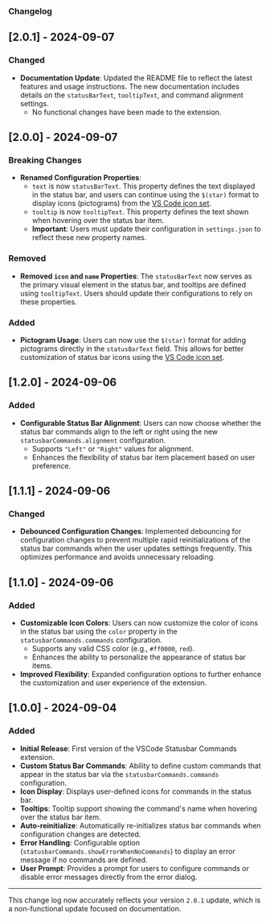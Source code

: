 ### Changelog

## [2.0.1] - 2024-09-07

### Changed

- **Documentation Update**: Updated the README file to reflect the latest features and usage instructions. The new documentation includes details on the `statusBarText`, `tooltipText`, and command alignment settings.
  - No functional changes have been made to the extension.

## [2.0.0] - 2024-09-07

### Breaking Changes

- **Renamed Configuration Properties**:
  - `text` is now `statusBarText`. This property defines the text displayed in the status bar, and users can continue using the `$(star)` format to display icons (pictograms) from the [VS Code icon set](https://code.visualstudio.com/api/references/icons-in-labels#icon-listing).
  - `tooltip` is now `tooltipText`. This property defines the text shown when hovering over the status bar item.
  - **Important**: Users must update their configuration in `settings.json` to reflect these new property names.

### Removed

- **Removed `icon` and `name` Properties**: The `statusBarText` now serves as the primary visual element in the status bar, and tooltips are defined using `tooltipText`. Users should update their configurations to rely on these properties.

### Added

- **Pictogram Usage**: Users can now use the `$(star)` format for adding pictograms directly in the `statusBarText` field. This allows for better customization of status bar icons using the [VS Code icon set](https://code.visualstudio.com/api/references/icons-in-labels#icon-listing).

## [1.2.0] - 2024-09-06

### Added

- **Configurable Status Bar Alignment**: Users can now choose whether the status bar commands align to the left or right using the new `statusbarCommands.alignment` configuration.
  - Supports `"Left"` or `"Right"` values for alignment.
  - Enhances the flexibility of status bar item placement based on user preference.

## [1.1.1] - 2024-09-06

### Changed

- **Debounced Configuration Changes**: Implemented debouncing for configuration changes to prevent multiple rapid reinitializations of the status bar commands when the user updates settings frequently. This optimizes performance and avoids unnecessary reloading.

## [1.1.0] - 2024-09-06

### Added

- **Customizable Icon Colors**: Users can now customize the color of icons in the status bar using the `color` property in the `statusbarCommands.commands` configuration.
  - Supports any valid CSS color (e.g., `#ff0000`, `red`).
  - Enhances the ability to personalize the appearance of status bar items.
- **Improved Flexibility**: Expanded configuration options to further enhance the customization and user experience of the extension.

## [1.0.0] - 2024-09-04

### Added

- **Initial Release**: First version of the VSCode Statusbar Commands extension.
- **Custom Status Bar Commands**: Ability to define custom commands that appear in the status bar via the `statusbarCommands.commands` configuration.
- **Icon Display**: Displays user-defined icons for commands in the status bar.
- **Tooltips**: Tooltip support showing the command's name when hovering over the status bar item.
- **Auto-reinitialize**: Automatically re-initializes status bar commands when configuration changes are detected.
- **Error Handling**: Configurable option (`statusbarCommands.showErrorWhenNoCommands`) to display an error message if no commands are defined.
- **User Prompt**: Provides a prompt for users to configure commands or disable error messages directly from the error dialog.

---

This change log now accurately reflects your version `2.0.1` update, which is a non-functional update focused on documentation.

